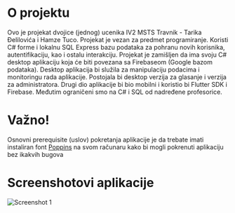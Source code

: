 <h1>O projektu</h1>

Ovo je projekat dvojice (jednog) ucenika IV2 MSTS Travnik - Tarika Đelilovića i Hamze Tuco. Projekat je vezan za predmet programiranje. Koristi C# forme i lokalnu SQL Express bazu podataka za pohranu novih korisnika, autentifikaciju, kao i ostalu interakciju.
Projekat je zamišljen da ima svoju C# desktop aplikaciju koja će biti povezana sa Firebaseom (Google bazom podataka). Desktop aplikacija bi služila za manipulaciju podacima i monitoringu rada aplikacije. Postojala bi desktop verzija za glasanje i verzija za administratora. Drugi dio aplikacije bi bio mobilni i koristio bi Flutter SDK i Firebase. Međutim ograničeni smo na C# i SQL od nadređene profesorice.

<h1>Važno!</h1>

Osnovni prerequisite (uslov) pokretanja aplikacije je da trebate imati instaliran font <a href="https://fonts.google.com/specimen/Poppins">Poppins</a> na svom računaru kako bi mogli pokrenuti aplikaciju bez ikakvih bugova

<h1>Screenshotovi aplikacije</h1>
<img src="https://user-images.githubusercontent.com/59146488/230140141-d83169d0-cfa3-4a07-86e9-a0701e7b95d0.jpg" alt="Screenshot 1">

